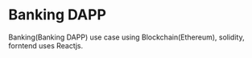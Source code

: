 # Banking DAPP
Banking(Banking DAPP) use case using Blockchain(Ethereum), solidity, forntend uses Reactjs. 
